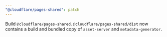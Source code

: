 ```yaml
---
"@cloudflare/pages-shared": patch
---
```


Build `@cloudflare/pages-shared`. `@cloudflare/pages-shared/dist` now contains a build and bundled copy of `asset-server` and `metadata-generator`.
